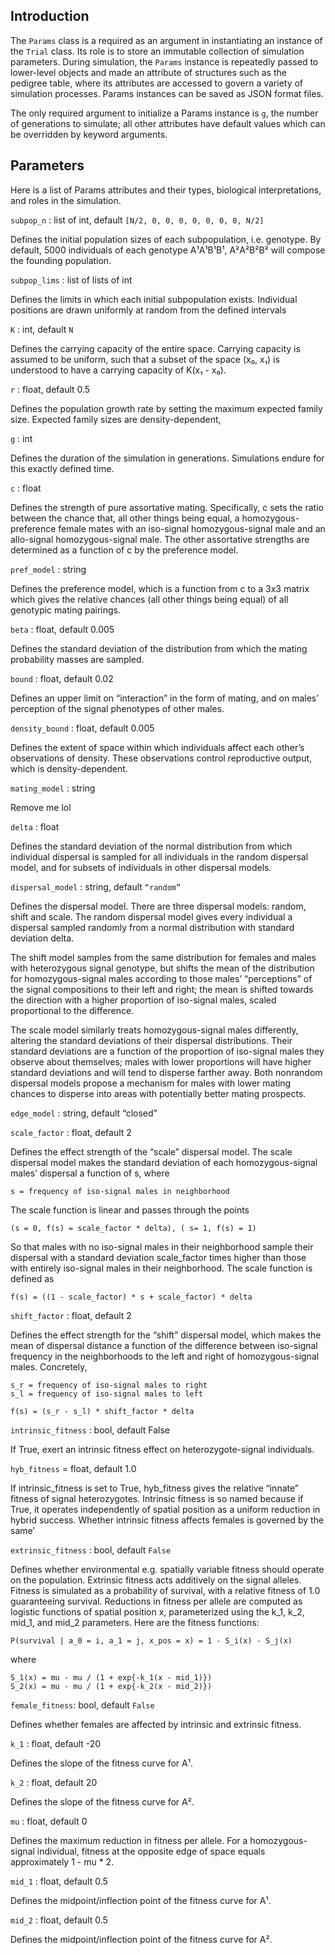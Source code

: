 ## Introduction
The `Params` class is a required as an argument in instantiating an instance of the `Trial` class. Its role is to store an immutable collection of simulation parameters. During simulation, the `Params` instance is repeatedly passed to lower-level objects and made an attribute of structures such as the pedigree table, where its attributes are accessed to govern a variety of simulation processes. Params instances can be saved as JSON format files.

The only required argument to initialize a Params instance is `g`, the number of generations to simulate; all other attributes have default values which can be overridden by keyword arguments.

## Parameters

Here is a list of Params attributes and their types, biological interpretations, and roles in the simulation.

`subpop_n` : list of int, default `[N/2, 0, 0, 0, 0, 0, 0, 0, N/2]`

Defines the initial population sizes of each subpopulation, i.e. genotype. By default, 5000 individuals of each genotype A¹A¹B¹B¹, A²A²B²B² will compose the founding population.

`subpop_lims` : list of lists of int

Defines the limits in which each initial subpopulation exists. Individual positions are drawn uniformly at random from the defined intervals

`K` : int, default `N`

Defines the carrying capacity of the entire space. Carrying capacity is assumed to be uniform, such that a subset of the space (x₀, x₁) is understood to have a carrying capacity of K(x₁ - x₀). 

`r` : float, default 0.5

Defines the population growth rate by setting the maximum expected family size. Expected family sizes are density-dependent, 

`g` : int

Defines the duration of the simulation in generations. Simulations endure for this exactly defined time. 

`c` : float

Defines the strength of pure assortative mating. Specifically, c sets the ratio between the chance that, all other things being equal, a homozygous-preference female mates with an iso-signal homozygous-signal male and an allo-signal homozygous-signal male. The other assortative strengths are determined as a function of c by the preference model.

`pref_model` : string

Defines the preference model, which is a function from c to a 3x3 matrix which gives the relative chances (all other things being equal) of all genotypic mating pairings.

`beta` : float, default 0.005

Defines the standard deviation of the distribution from which the mating probability masses are sampled. 

`bound` : float, default 0.02

Defines an upper limit on “interaction” in the form of mating, and on males’ perception of the signal phenotypes of other males. 

`density_bound` : float, default 0.005

Defines the extent of space within which individuals affect each other’s observations of density. These observations control reproductive output, which is density-dependent.

`mating_model` : string

Remove me lol

`delta` : float

Defines the standard deviation of the normal distribution from which individual dispersal is sampled for all individuals in the random dispersal model, and for subsets of individuals in other dispersal models.

`dispersal_model` : string, default `“random”`

Defines the dispersal model. There are three dispersal models: random, shift and scale. The random dispersal model gives every individual a dispersal sampled randomly from a normal distribution with standard deviation delta. 

The shift model samples from the same distribution for females and males with heterozygous signal genotype, but shifts the mean of the distribution for homozygous-signal males according to those males’ “perceptions” of the signal compositions to their left and right; the mean is shifted towards the direction with a higher proportion of iso-signal males, scaled proportional to the difference.

The scale model similarly treats homozygous-signal males differently, altering the standard deviations of their dispersal distributions. Their standard deviations are a function of the proportion of iso-signal males they observe about themselves; males with lower proportions will have higher standard deviations and will tend to disperse farther away.
Both nonrandom dispersal models propose a mechanism for males with lower mating chances to disperse into areas with potentially better mating prospects.

`edge_model` : string, default “closed”

`scale_factor` : float, default 2

Defines the effect strength of the “scale” dispersal model. The scale dispersal model makes the standard deviation of each homozygous-signal males’ dispersal a function of s, where

	s = frequency of iso-signal males in neighborhood

The scale function is linear and passes through the points

	(s = 0, f(s) = scale_factor * delta), ( s= 1, f(s) = 1)

So that males with no iso-signal males in their neighborhood sample their dispersal with a standard deviation scale_factor times higher than those with entirely iso-signal males in their neighborhood. The scale function is defined as 

	f(s) = ((1 - scale_factor) * s + scale_factor) * delta

`shift_factor` : float, default 2

Defines the effect strength for the “shift” dispersal model, which makes the mean of dispersal distance a function of the difference between iso-signal frequency in the neighborhoods to the left and right of homozygous-signal males. Concretely,

	s_r = frequency of iso-signal males to right 
	s_l = frequency of iso-signal males to left

	f(s) = (s_r - s_l) * shift_factor * delta

`intrinsic_fitness` : bool, default False

If True, exert an intrinsic fitness effect on heterozygote-signal individuals. 

`hyb_fitness` = float, default 1.0

If intrinsic_fitness is set to True, hyb_fitness gives the relative “innate” fitness of signal heterozygotes. Intrinsic fitness is so named because if True, it operates independently of spatial position as a uniform reduction in hybrid success. Whether intrinsic fitness affects females is governed by the same’ 

`extrinsic_fitness` : bool, default `False`

Defines whether environmental e.g. spatially variable fitness should operate on the population. Extrinsic fitness acts additively on the signal alleles. Fitness is simulated as a probability of survival, with a relative fitness of 1.0 guaranteeing survival. Reductions in fitness per allele are computed as logistic functions of spatial position x, parameterized using the k_1, k_2, mid_1, and mid_2 parameters. Here are the fitness functions:

	P(survival | a_0 = i, a_1 = j, x_pos = x) = 1 - S_i(x) - S_j(x)

where

	S_1(x) = mu - mu / (1 + exp{-k_1(x - mid_1)})
	S_2(x) = mu - mu / (1 + exp{-k_2(x - mid_2)})

`female_fitness`: bool, default `False`

Defines whether females are affected by intrinsic and extrinsic fitness. 

`k_1` : float, default -20

Defines the slope of the fitness curve for A¹.	

`k_2` : float, default 20

Defines the slope of the fitness curve for A². 

`mu` : float, default 0

Defines the maximum reduction in fitness per allele. For a homozygous-signal individual, fitness at the opposite edge of space equals approximately 1 - mu * 2.

`mid_1` : float, default 0.5

Defines the midpoint/inflection point of the fitness curve for A¹.

`mid_2` : float, default 0.5

Defines the midpoint/inflection point of the fitness curve for A². 
